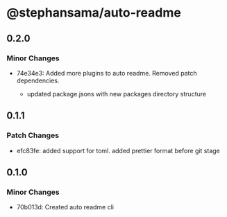 # @stephansama/auto-readme

## 0.2.0

### Minor Changes

- 74e34e3: Added more plugins to auto readme. Removed patch dependencies.

  - updated package.jsons with new packages directory structure

## 0.1.1

### Patch Changes

- efc83fe: added support for toml. added prettier format before git stage

## 0.1.0

### Minor Changes

- 70b013d: Created auto readme cli
